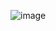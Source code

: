 ![image](https://github.com/karinz112/drum-kit/assets/64262016/9565cdba-57cf-4726-823a-1188ec943623)
